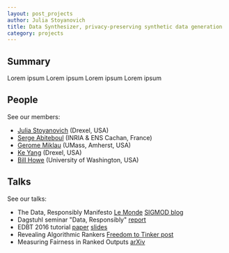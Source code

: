 ```yaml
---
layout: post_projects
author: Julia Stoyanovich
title: Data Synthesizer, privacy-preserving synthetic data generation
category: projects
---
```


## Summary

Lorem ipsum
Lorem ipsum
Lorem ipsum
Lorem ipsum



## People
See our members:
- [Julia Stoyanovich] (Drexel, USA)
- [Serge Abiteboul] (INRIA & ENS Cachan, France)
- [Gerome Miklau] (UMass, Amherst, USA)
- [Ke Yang] (Drexel, USA)
- [Bill Howe] (University of Washington, USA)


## Talks
See our talks:
- The Data, Responsibly Manifesto [Le Monde] [SIGMOD blog]
- Dagstuhl seminar "Data, Responsibly" [report]
- EDBT 2016 tutorial [paper] [slides]
- Revealing Algorithmic Rankers [Freedom to Tinker post]
- Measuring Fairness in Ranked Outputs [arXiv]



[Julia Stoyanovich]: https://www.cs.drexel.edu/~julia/
[Serge Abiteboul]: https://abiteboul.com/
[Gerome Miklau]: https://people.cs.umass.edu/~miklau/
[Ke Yang]: http://cs.drexel.edu/~ky323
[Bill Howe]: https://faculty.washington.edu/billhowe/
[Le Monde]: http://www.lemonde.fr/sciences/article/2015/10/12/plaidoyer-pour-une-analyse-responsable-des-donnees_4788082_1650684.html
[SIGMOD blog]: http://wp.sigmod.org/?p=1900
[report]: http://dx.doi.org/10.4230/DagRep.6.7.42
[paper]: https://www.cs.drexel.edu/~julia/documents/DataResponsibly.pdf
[slides]: https://www.cs.drexel.edu/~julia/documents/DataResponsibly_EDBT.pdf
[Freedom to Tinker post]: https://freedom-to-tinker.com/blog/jstoyanovich/revealing-algorithmic-rankers/
[arXiv]: https://arxiv.org/abs/1610.08559
